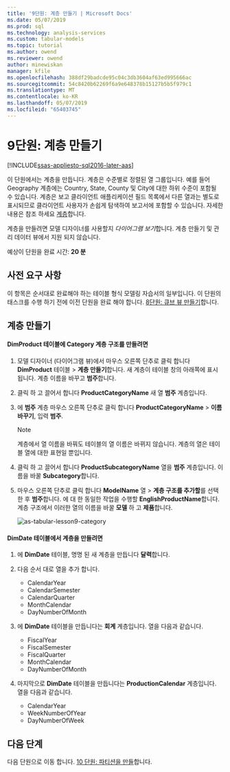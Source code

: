 ```yaml
---
title: '9단원: 계층 만들기 | Microsoft Docs'
ms.date: 05/07/2019
ms.prod: sql
ms.technology: analysis-services
ms.custom: tabular-models
ms.topic: tutorial
ms.author: owend
ms.reviewer: owend
author: minewiskan
manager: kfile
ms.openlocfilehash: 388df29badcde95c04c3db3604af63ed995666ac
ms.sourcegitcommit: 54c8420b62269f6a9e648378b15127b5b5f979c1
ms.translationtype: MT
ms.contentlocale: ko-KR
ms.lasthandoff: 05/07/2019
ms.locfileid: "65403745"
---
```

# <a name="lesson-9-create-hierarchies"></a>9단원: 계층 만들기
[!INCLUDE[ssas-appliesto-sql2016-later-aas](../../includes/ssas-appliesto-sql2016-later-aas.md)]

이 단원에서는 계층을 만듭니다. 계층은 수준별로 정렬된 열 그룹입니다. 예를 들어 Geography 계층에는 Country, State, County 및 City에 대한 하위 수준이 포함될 수 있습니다. 계층은 보고 클라이언트 애플리케이션 필드 목록에서 다른 열과는 별도로 표시되므로 클라이언트 사용자가 손쉽게 탐색하여 보고서에 포함할 수 있습니다. 자세한 내용은 참조 하세요 [계층](../tabular-models/hierarchies-ssas-tabular.md)합니다.  
  
계층을 만들려면 모델 디자이너를 사용할지 *다이어그램 보기*합니다. 계층 만들기 및 관리 데이터 뷰에서 지원 되지 않습니다.  
  
예상이 단원을 완료 시간: **20 분**  
  
## <a name="prerequisites"></a>사전 요구 사항  
이 항목은 순서대로 완료해야 하는 테이블 형식 모델링 자습서의 일부입니다. 이 단원의 태스크를 수행 하기 전에 이전 단원을 완료 해야 합니다. [8단원: 큐브 뷰 만들기](lesson-8-create-perspectives.md)합니다.  
  
## <a name="create-hierarchies"></a>계층 만들기  
  
#### <a name="to-create-a-category-hierarchy-in-the-dimproduct-table"></a>DimProduct 테이블에 Category 계층 구조를 만들려면  
  
1.  모델 디자이너 (다이어그램 뷰)에서 마우스 오른쪽 단추로 클릭 합니다 **DimProduct** 테이블 > **계층 만들기**합니다. 새 계층이 테이블 창의 아래쪽에 표시됩니다. 계층 이름을 바꾸고 **범주**합니다.  
  
2.  클릭 하 고 끌어서 합니다 **ProductCategoryName** 새 열 **범주** 계층입니다.  
  
3.  에 **범주** 계층 마우스 오른쪽 단추로 클릭 합니다 **ProductCategoryName** > **이름 바꾸기**, 입력 **범주**.  
  
    > [!NOTE]  
    > 계층에서 열 이름을 바꿔도 테이블의 열 이름은 바뀌지 않습니다. 계층의 열은 테이블 열에 대한 표현일 뿐입니다.  
  
4.  클릭 하 고 끌어서 합니다 **ProductSubcategoryName** 열을 **범주** 계층입니다. 이름을 바꿀 **Subcategory**합니다. 
  
5.  마우스 오른쪽 단추로 클릭 합니다 **ModelName** 열 > **계층 구조를 추가할**를 선택한 후 **범주**합니다. 에 대 한 동일한 작업을 수행할 **EnglishProductName**합니다. 계층 구조에서 이러한 열의 이름을 바꿀 **모델** 하 고 **제품**합니다.  

    ![as-tabular-lesson9-category](media/as-tabular-lesson9-category.png)
  
#### <a name="to-create-hierarchies-in-the-dimdate-table"></a>DimDate 테이블에서 계층을 만들려면  
  
1.  에 **DimDate** 테이블, 명명 된 새 계층을 만듭니다 **달력**합니다.  
  
3.  다음 순서 대로 열을 추가 합니다.

    *  CalendarYear
    *  CalendarSemester
    *  CalendarQuarter
    *  MonthCalendar
    *  DayNumberOfMonth
    
4.  에 **DimDate** 테이블을 만듭니다는 **회계** 계층입니다. 열을 다음과 같습니다.  
  
    *  FiscalYear
    *  FiscalSemester
    *  FiscalQuarter
    *  MonthCalendar
    *  DayNumberOfMonth
  
5.  마지막으로 **DimDate** 테이블을 만듭니다는 **ProductionCalendar** 계층입니다. 열을 다음과 같습니다.  
    *  CalendarYear
    *  WeekNumberOfYear
    *  DayNumberOfWeek
  
 ## <a name="whats-next"></a>다음 단계
다음 단원으로 이동 합니다. [10 단원: 파티션을 만들](lesson-10-create-partitions.md)합니다. 
  
  
